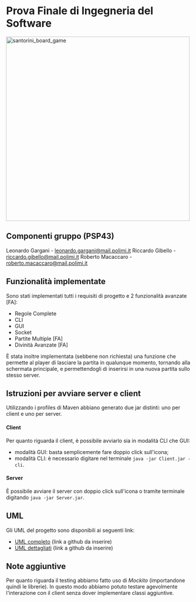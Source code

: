 # Prova Finale di Ingegneria del Software

<img src="https://cf.geekdo-images.com/imagepagezoom/img/pWzdo3Bkfko9ruepJTjchCa4Z0A=/fit-in/1200x900/filters:no_upscale()/pic3283110.png" alt="santorini_board_game" width="500"/>


## Componenti gruppo (PSP43)

Leonardo Gargani - leonardo.gargani@mail.polimi.it
Riccardo Gibello - riccardo.gibello@mail.polimi.it
Roberto Macaccaro - roberto.macaccaro@mail.polimi.it


## Funzionalità implementate

Sono stati implementati tutti i requisiti di progetto e 2 funzionalità avanzate [FA]:
- Regole Complete
- CLI
- GUI
- Socket
- Partite Multiple [FA]
- Divinità Avanzate [FA]

È stata inoltre implementata (sebbene non richiesta) una funzione che permette al player di lasciare la partita in qualunque momento, tornando alla schermata principale, e permettendogli di inserirsi in una nuova partita sullo stesso server.


## Istruzioni per avviare server e client

Utilizzando i profiles di Maven abbiano generato due jar distinti: uno per client e uno per server. 

#### Client

Per quanto riguarda il client, è possibile avviarlo sia in modalità CLI che GUI:
- modalità GUI: basta semplicemente fare doppio click sull'icona;
- modalità CLI: è necessario digitare nel terminale `java -jar Client.jar -cli`.

#### Server

È possibile avviare il server con doppio click sull'icona o tramite terminale digitando `java -jar Server.jar`.


## UML

Gli UML del progetto sono disponibili ai seguenti link:
- [UML completo]() (link a github da inserire)
- [UML dettagliati]() (link a github da inserire)


## Note aggiuntive

Per quanto riguarda il testing abbiamo fatto uso di *Mockito* (importandone quindi le librerie).
In questo modo abbiamo potuto testare agevolmente l'interazione con il client senza dover implementare classi aggiuntive.

